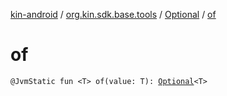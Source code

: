 [kin-android](../../index.md) / [org.kin.sdk.base.tools](../index.md) / [Optional](index.md) / [of](./of.md)

# of

`@JvmStatic fun <T> of(value: T): `[`Optional`](index.md)`<T>`